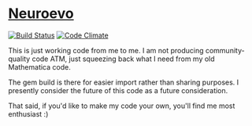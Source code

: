 # [Neuroevo](https://github.com/giuseppecuccu/neuroevo)

[![Build Status](https://travis-ci.org/giuseppecuccu/neuroevo.svg?branch=master)](https://travis-ci.org/giuseppecuccu/neuroevo)
[![Code Climate](https://codeclimate.com/github/giuseppecuccu/neuroevo/badges/gpa.svg)](https://codeclimate.com/github/giuseppecuccu/neuroevo)


This is just working code from me to me. I am not producing community-quality
code ATM, just squeezing back what I need from my old Mathematica code.

The gem build is there for easier import rather than sharing purposes.
I presently consider the future of this code as a future consideration.

That said, if you'd like to make my code your own, you'll find me most
enthusiast :)

